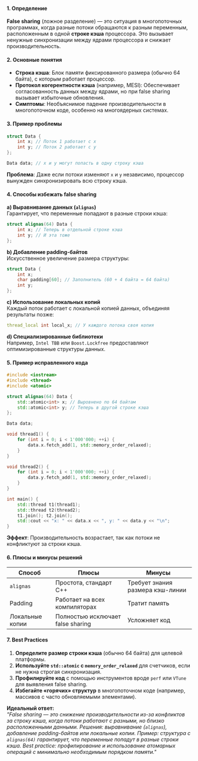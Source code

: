 #### **1. Определение**  
**False sharing** (ложное разделение) — это ситуация в многопоточных программах, когда разные потоки обращаются к разным переменным, расположенным в одной **строке кэша** процессора. Это вызывает ненужные синхронизации между ядрами процессора и снижает производительность.

#### **2. Основные понятия**  
- **Строка кэша**: Блок памяти фиксированного размера (обычно 64 байта), с которым работает процессор.  
- **Протокол когерентности кэша** (например, MESI): Обеспечивает согласованность данных между ядрами, но при false sharing вызывает избыточные обновления.  
- **Симптомы**: Необъяснимое падение производительности в многопоточном коде, особенно на многоядерных системах.  

#### **3. Пример проблемы**  
```cpp
struct Data {
    int x; // Поток 1 работает с x
    int y; // Поток 2 работает с y
};

Data data; // x и y могут попасть в одну строку кэша
```
**Проблема**: Даже если потоки изменяют `x` и `y` независимо, процессор вынужден синхронизировать всю строку кэша.

#### **4. Способы избежать false sharing**  

**a) Выравнивание данных (`alignas`)**  
Гарантирует, что переменные попадают в разные строки кэша:  
```cpp
struct alignas(64) Data {
    int x; // Теперь в отдельной строке кэша
    int y; // И эта тоже
};
```

**b) Добавление padding-байтов**  
Искусственное увеличение размера структуры:  
```cpp
struct Data {
    int x;
    char padding[60]; // Заполнитель (60 + 4 байта = 64 байта)
    int y;
};
```

**c) Использование локальных копий**  
Каждый поток работает с локальной копией данных, объединяя результаты позже:  
```cpp
thread_local int local_x; // У каждого потока своя копия
```

**d) Специализированные библиотеки**  
Например, `Intel TBB` или `Boost.Lockfree` предоставляют оптимизированные структуры данных.

#### **5. Пример исправленного кода**  
```cpp
#include <iostream>
#include <thread>
#include <atomic>

struct alignas(64) Data {
    std::atomic<int> x; // Выровнено по 64 байтам
    std::atomic<int> y; // Теперь в другой строке кэша
};

Data data;

void thread1() {
    for (int i = 0; i < 1'000'000; ++i) {
        data.x.fetch_add(1, std::memory_order_relaxed);
    }
}

void thread2() {
    for (int i = 0; i < 1'000'000; ++i) {
        data.y.fetch_add(1, std::memory_order_relaxed);
    }
}

int main() {
    std::thread t1(thread1);
    std::thread t2(thread2);
    t1.join(); t2.join();
    std::cout << "x: " << data.x << ", y: " << data.y << "\n";
}
```
**Эффект**: Производительность возрастает, так как потоки не конфликтуют за строки кэша.

#### **6. Плюсы и минусы решений**  
| **Способ**               | **Плюсы**                          | **Минусы**                     |
|--------------------------|------------------------------------|--------------------------------|
| `alignas`               | Простота, стандарт C++            | Требует знания размера кэш-линии |
| Padding                 | Работает на всех компиляторах     | Тратит память                  |
| Локальные копии        | Полностью исключает false sharing | Усложняет код                  |

#### **7. Best Practices**  
1. **Определите размер строки кэша** (обычно 64 байта) для целевой платформы.  
2. **Используйте `std::atomic` с `memory_order_relaxed`** для счетчиков, если не нужна строгая синхронизация.  
3. **Профилируйте код** с помощью инструментов вроде `perf` или `VTune` для выявления false sharing.  
4. **Избегайте «горячих» структур** в многопоточном коде (например, массивов с часто обновляемыми элементами).  

**Идеальный ответ:**  
*"False sharing — это снижение производительности из-за конфликтов за строку кэша, когда потоки работают с разными, но близко расположенными данными. Решения: выравнивание (`alignas`), добавление padding-байтов или локальные копии. Пример: структура с `alignas(64)` гарантирует, что переменные попадут в разные строки кэша. Best practice: профилирование и использование атомарных операций с минимально необходимым порядком памяти."*